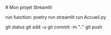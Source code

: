 \# Mon projet Streamlit

run function:
poetry run streamlit run Accueil.py

git status
git add -u
git commit -m ".."
git push
